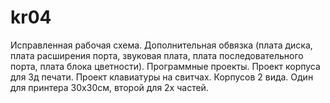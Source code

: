 # kr04
Исправленная рабочая схема.
Дополнительная обвязка (плата диска, плата расширения порта, звуковая плата, плата последовательного порта, плата блока цветности).
Программные проекты.
Проект корпуса для 3д печати.
Проект клавиатуры на свитчах.
Корпусов 2 вида. Один для принтера 30х30см, второй для 2х частей.
